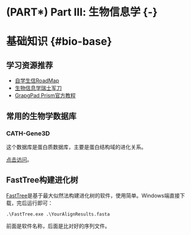 # (PART\*) Part Ⅲ: 生物信息学 {-}



# 基础知识 {#bio-base}

## 学习资源推荐

- [自学生信RoadMap](https://github.com/ossu/bioinformatics)
- [生物信息学瑞士军刀](https://www.expasy.org/)
- [GrapgPad Prism官方教程](https://www.graphpad-prism.cn/?c=i&a=resource)

## 常用的生物学数据库

### CATH-Gene3D

这个数据库是蛋白质数据库，主要是蛋白结构域的进化关系。

[点击访问](https://www.cathdb.info/)。

## FastTree构建进化树

[FastTree](http://www.microbesonline.org/fasttree/)是基于最大似然法构建进化树的软件，使用简单。Windows端直接下载，完后运行即可：

```shell
.\FastTree.exe .\YourAlignResults.fasta
```

前面是软件名称，后面是比对好的序列文件。
